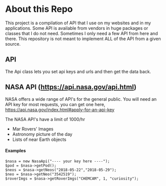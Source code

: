 # About this Repo
This project is a compilation of API that I use on my websites and in my applications. Some API is available from vendors in huge packages or classes that I do not need. Sometimes I only need a few API from here and there. This repository is not meant to implement ALL of the API from a given source.

## API
The Api class lets you set api keys and urls and then get the data back.

## NASA API (https://api.nasa.gov/api.html)
NASA offers a wide range of API's for the general public. You will need an API key for most requests, you can get one here, https://api.nasa.gov/index.html#apply-for-an-api-key

The NASA API's have a limit of 1000/hr

* Mar Rovers' Images
* Astronomy picture of the day
* Lists of near Earth objects

#### Examples
```
$nasa = new NasaApi("---- your key here ----");
$pod = $nasa->getPod();
$neos = $nasa->getNeos("2018-05-22","2018-05-29");
$neo = $nasa->getNeo("3542519");
$roverImgs = $nasa->getRoverImgs("CHEMCAM", 1, "curiosity");
```
